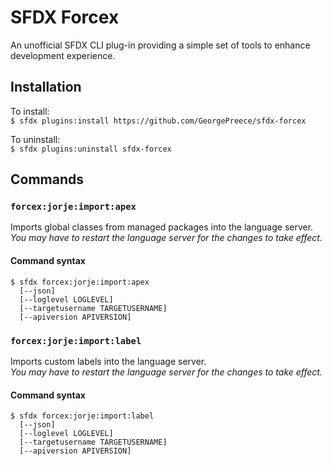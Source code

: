 # SFDX Forcex

An unofficial SFDX CLI plug-in providing a simple set of tools to enhance development experience.

## Installation

To install:  
`$ sfdx plugins:install https://github.com/GeorgePreece/sfdx-forcex`

To uninstall:  
`$ sfdx plugins:uninstall sfdx-forcex`

## Commands

### `forcex:jorje:import:apex`
Imports global classes from managed packages into the language server.  
*You may have to restart the language server for the changes to take effect.*
#### Command syntax
```
$ sfdx forcex:jorje:import:apex 
  [--json]
  [--loglevel LOGLEVEL]
  [--targetusername TARGETUSERNAME]
  [--apiversion APIVERSION]
```

### `forcex:jorje:import:label`
Imports custom labels into the language server.  
*You may have to restart the language server for the changes to take effect.*
#### Command syntax
```
$ sfdx forcex:jorje:import:label 
  [--json]
  [--loglevel LOGLEVEL]
  [--targetusername TARGETUSERNAME]
  [--apiversion APIVERSION]
```
